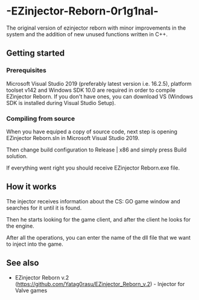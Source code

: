 # -EZinjector-Reborn-0r1g1nal-
The original version of ezinjector reborn with minor improvements in the system and the addition of new unused functions written in C++.
## Getting started
### Prerequisites
Microsoft Visual Studio 2019 (preferably latest version i.e. 16.2.5), platform toolset v142 and Windows SDK 10.0 are required in order to compile EZinjector Reborn. If you don't have ones, you can download VS (Windows SDK is installed during Visual Studio Setup).
### Compiling from source
When you have equiped a copy of source code, next step is opening EZinjector Reborn.sln in Microsoft Visual Studio 2019.

Then change build configuration to Release | x86 and simply press Build solution.

If everything went right you should receive EZinjector Reborn.exe file.
## How it works
The injector receives information about the CS: GO game window and searches for it until it is found.

Then he starts looking for the game client, and after the client he looks for the engine.

After all the operations, you can enter the name of the dll file that we want to inject into the game.
## See also
+ EZinjector Reborn v.2 (https://github.com/Yatag0rasu/EZinjector_Reborn_v.2) - Injector for Valve games
